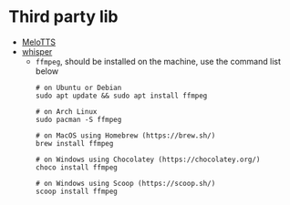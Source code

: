 
# Third party lib 

* [MeloTTS](https://github.com/myshell-ai/MeloTTS)
* [whisper](https://github.com/openai/whisper)
    * `ffmpeg`, should be installed on the machine, use the command list below
        ```shell
        # on Ubuntu or Debian
        sudo apt update && sudo apt install ffmpeg

        # on Arch Linux
        sudo pacman -S ffmpeg

        # on MacOS using Homebrew (https://brew.sh/)
        brew install ffmpeg

        # on Windows using Chocolatey (https://chocolatey.org/)
        choco install ffmpeg

        # on Windows using Scoop (https://scoop.sh/)
        scoop install ffmpeg
        ```

